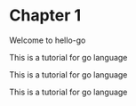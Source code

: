 # Chapter 1
Welcome to hello-go

This is a tutorial for go language  

This is a tutorial for go language  


This is a tutorial for go language  






